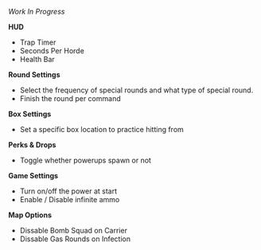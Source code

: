 *Work In Progress*

**HUD**
- Trap Timer
- Seconds Per Horde 
- Health Bar

**Round Settings**
- Select the frequency of special rounds and what type of special round.
- Finish the round per command

**Box Settings**
- Set a specific box location to practice hitting from

**Perks & Drops**
- Toggle whether powerups spawn or not

**Game Settings**
- Turn on/off the power at start
- Enable / Disable infinite ammo

**Map Options**
- Dissable Bomb Squad on Carrier
- Dissable Gas Rounds on Infection
